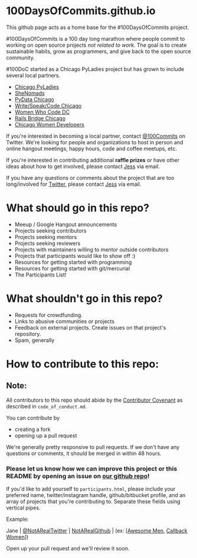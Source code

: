 # 100DaysOfCommits.github.io

This github page acts as a home base for the #100DaysOfCommits project.

#100DaysOfCommits is a 100 day long marathon where people commit to working on open source projects *not related to work*. The goal is to
create sustainable habits, grow as programmers, and give back to the open source community.

#100DoC started as a Chicago PyLadies project but has grown to include several local partners.

- [Chicago PyLadies](https://twitter.com/PyLadiesChicago)
- [SheNomads](http://www.shenomadsretreat.com/learn-to-code.html)
- [PyData Chicago](https://twitter.com/PyDataChi)
- [Write/Speak/Code Chicago](http://www.writespeakcode.com/?utm_campaign=100DaysofCommits)
- [Women Who Code DC](https://www.meetup.com/Women-Who-Code-DC/)
- [Rails Bridge Chicago](http://www.meetup.com/RailsBridgeChicago/)
- [Chicago Women Developers](http://www.meetup.com/WomanDevelopers/)

If you're interested in becoming a local partner, contact [@100Commits](https://twitter.com/100Commits) on Twitter. We're looking for people
and organizations to host in person and online hangout meetings, happy hours, code and coffee meetups, etc.

If you're interested in contributing additional **raffle prizes** or have other ideas about how to get involved,
please contact [Jess](100DaysOfCommits@gmail.com) via email.

If you have any questions or comments about the project that are too long/involved for [Twitter](https://twitter.com/100Commits), 
please contact [Jess](100DaysOfCommits@gmail.com) via email.

# What should go in this repo?

- Meeup / Google Hangout announcements
- Projects seeking contributors
- Projects seeking mentors
- Projects seeking reviewers
- Projects with maintainers willing to mentor outside contributors
- Projects that participants would like to show off :)
- Resources for getting started with programming
- Resources for getting started with git/mercurial
- The Participants List!

# What shouldn't go in this repo?

- Requests for crowdfunding.
- Links to abusive communities or projects
- Feedback on external projects. Create issues on that project's repository.
- Spam, generally

# How to contribute to this repo:

## Note:

All contributors to this repo should abide by the [Contributor Covenant](https://github.com/100DaysOfCommits/100DaysOfCommits.github.io/blob/master/code_of_conduct.md) as described in
`code_of_conduct.md`.

You can contribute by

- creating a fork
- opening up a pull request

We're generally pretty responsive to pull requests. If we don't have any questions or comments, it should be merged in within 48 hours.

### Please let us know how we can improve this project or this README by opening an issue on [our github repo](https://github.com/100DaysOfCommits/100DaysOfCommits.github.io)!

If you'd like to add yourself to `participants.html`, please include your preferred name, twitter/instagram handle, github/bitbucket profile,
and an array of projects that you're contributing to. Separate these fields using vertical pipes.

Example:

Jane | [@NotARealTwitter](https://twitter.com/NotARealTwitter) | [NotARealGithub](https://github.com/not_a_real_github) | (ex: \[[Awesome Men](https://github.com/alison985/awesome-men), [Callback Women](https://github.com/conference-opportunities/conference-opportunities)\])

Open up your pull request and we'll review it soon.
